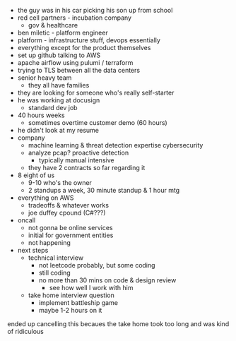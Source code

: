 - the guy was in his car picking his son up from school
- red cell partners - incubation company
    - gov & healthcare
- ben miletic - platform engineer
- platform - infrastructure stuff, devops essentially
- everything except for the product themselves
- set up github talking to AWS
- apache airflow using pulumi / terraform
- trying to TLS between all the data centers
- senior heavy team
	- they all have families
- they are looking for someone who's really self-starter
- he was working at docusign
	- standard dev job
- 40 hours weeks
	- sometimes overtime customer demo (60 hours)
- he didn't look at my resume
- company
	- machine learning & threat detection expertise cybersecurity
	- analyze pcap? proactive detection
		- typically manual intensive
	- they have 2 contracts so far regarding it
- 8 eight of us
	- 9-10 who's the owner
	- 2 standups a week, 30 minute standup & 1 hour mtg
- everything on AWS
	- tradeoffs & whatever works
	- joe duffey cpound (C#???)
- oncall
	- not gonna be online services
	- initial for government entities
	- not happening
- next steps
	- technical interview
		- not leetcode probably, but some coding
		- still coding
		- no more than 30 mins on code & design review
			- see how well I work with him
	- take home interview question
		- implement battleship game
		- maybe 1-2 hours on it

ended up cancelling this becaues the take home took too long and was kind of ridiculous